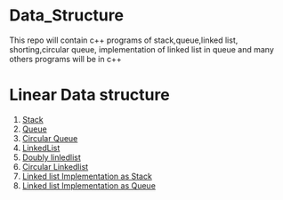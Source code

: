# Data_Structure
This repo will contain c++ programs of stack,queue,linked list, shorting,circular queue, implementation of linked list in queue and many others programs will be in c++ 
<h1>Linear Data structure </h1>
<ol>
<li><a href="https://github.com/shfaizan/Data_Structure/blob/master/stack.cpp">Stack</a></li>
<li><a href="https://github.com/shfaizan/Data_Structure/blob/master/queue.cpp">Queue</a></li>
 <li><a href="https://github.com/shfaizan/Data_Structure/blob/master/Circular_Queue.cpp">Circular Queue</a></li>
<li><a href="https://github.com/shfaizan/Data_Structure/blob/master/LinkedList.cpp">LinkedList</a></li>
 <li><a href="https://github.com/shfaizan/Data_Structure/blob/master/doubly_linkedlist.cpp">Doubly linledlist</a></li>
 <li><a href="https://github.com/shfaizan/Data_Structure/blob/master/circular_linkedlist.cpp">Circular Linkedlist</a></li>
 <li><a href="https://github.com/shfaizan/Data_Structure/blob/master/Linked list Implementation as Stack.cpp">Linked list Implementation as Stack</a></li> 
 <li><a href="https://github.com/shfaizan/Data_Structure/blob/master/Linked list Implementation as Queue.cpp">Linked list Implementation as Queue</a></li> 
</ol>
